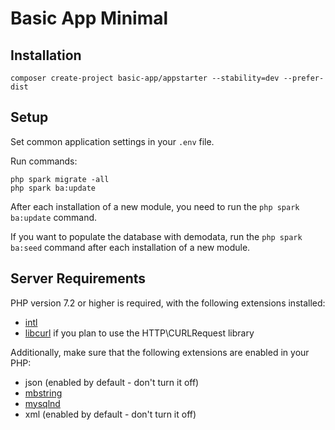 # Basic App Minimal

## Installation

`composer create-project basic-app/appstarter --stability=dev --prefer-dist`
 
## Setup

Set common application settings in your `.env` file.

Run commands: 

```
php spark migrate -all
php spark ba:update
```

After each installation of a new module, you need to run the `php spark ba:update` command.

If you want to populate the database with demodata, run the `php spark ba:seed` command after each installation of a new module.

## Server Requirements

PHP version 7.2 or higher is required, with the following extensions installed: 

- [intl](http://php.net/manual/en/intl.requirements.php)
- [libcurl](http://php.net/manual/en/curl.requirements.php) if you plan to use the HTTP\CURLRequest library

Additionally, make sure that the following extensions are enabled in your PHP:

- json (enabled by default - don't turn it off)
- [mbstring](http://php.net/manual/en/mbstring.installation.php)
- [mysqlnd](http://php.net/manual/en/mysqlnd.install.php)
- xml (enabled by default - don't turn it off)
